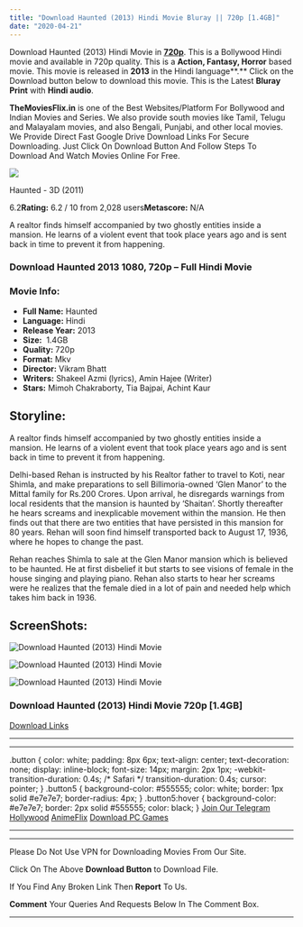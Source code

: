 ```yaml
---
title: "Download Haunted (2013) Hindi Movie Bluray || 720p [1.4GB]"
date: "2020-04-21"
---
```


Download Haunted (2013) Hindi Movie in [**720p**](https://1moviesflix.com/720p-movies/). This is a Bollywood Hindi movie and available in 720p quality. This is a **Action, Fantasy, Horror** based movie. This movie is released in **2013** in the Hindi language**.** Click on the Download button below to download this movie. This is the Latest **Bluray Print** with **Hindi audio**.

**TheMoviesFlix.in** is one of the Best Websites/Platform For Bollywood and Indian Movies and Series. We also provide south movies like Tamil, Telugu and Malayalam movies, and also Bengali, Punjabi, and other local movies. We Provide Direct Fast Google Drive Download Links For Secure Downloading. Just Click On Download Button And Follow Steps To Download And Watch Movies Online For Free.

[![](https://m.media-amazon.com/images/M/MV5BMjEzMzI0OTEzOV5BMl5BanBnXkFtZTcwOTE2MDcxNQ@@._V1_SX300.jpg)](https://www.imdb.com/title/tt1887763/ "Haunted - 3D")

Haunted - 3D (2011)

6.2**Rating:** 6.2 / 10 from 2,028 users**Metascore:** N/A

A realtor finds himself accompanied by two ghostly entities inside a mansion. He learns of a violent event that took place years ago and is sent back in time to prevent it from happening.

### Download Haunted 2013 1080, 720p – Full Hindi Movie

### Movie Info:

- **Full Name:** Haunted
- **Language:** Hindi
- **Release Year:** 2013
- **Size:**  1.4GB
- **Quality:** 720p
- **Format:** Mkv
- **Director:** Vikram Bhatt
- **Writers:** Shakeel Azmi (lyrics), Amin Hajee (Writer)
- **Stars:** Mimoh Chakraborty, Tia Bajpai, Achint Kaur

## Storyline:

A realtor finds himself accompanied by two ghostly entities inside a mansion. He learns of a violent event that took place years ago and is sent back in time to prevent it from happening.

Delhi-based Rehan is instructed by his Realtor father to travel to Koti, near Shimla, and make preparations to sell Billimoria-owned ‘Glen Manor’ to the Mittal family for Rs.200 Crores. Upon arrival, he disregards warnings from local residents that the mansion is haunted by ‘Shaitan’. Shortly thereafter he hears screams and inexplicable movement within the mansion. He then finds out that there are two entities that have persisted in this mansion for 80 years. Rehan will soon find himself transported back to August 17, 1936, where he hopes to change the past.

Rehan reaches Shimla to sale at the Glen Manor mansion which is believed to be haunted. He at first disbelief it but starts to see visions of female in the house singing and playing piano. Rehan also starts to hear her screams were he realizes that the female died in a lot of pain and needed help which takes him back in 1936.

## ScreenShots:

![Download Haunted (2013) Hindi Movie](https://i.imgur.com/dWUnWA7.jpg)

![Download Haunted (2013) Hindi Movie](https://i.imgur.com/U1Nzd9G.jpg)

![Download Haunted (2013) Hindi Movie](https://i.imgur.com/2THP0pL.jpg)

### Download Haunted (2013) Hindi Movie 720p \[1.4GB\]

[Download Links](https://1moviesflix.com?a270777880=MlVZKytwVktzMUxWUnRrRk16OVBQN0tpdWRTVXhDMHlOYjB0V0k0UjBBNUJlU1lKVDhwZzlLSlZMaUhEOG1JS2xQVTlXQzNsUXY2azdSU0R3dllEWUdaRzN0TEYxaTBaV1hCSTc2UHduOVU9)

* * *

* * *

.button { color: white; padding: 8px 6px; text-align: center; text-decoration: none; display: inline-block; font-size: 14px; margin: 2px 1px; -webkit-transition-duration: 0.4s; /\* Safari \*/ transition-duration: 0.4s; cursor: pointer; } .button5 { background-color: #555555; color: white; border: 1px solid #e7e7e7; border-radius: 4px; } .button5:hover { background-color: #e7e7e7; border: 2px solid #555555; color: black; } [Join Our Telegram](http://gdrivepro.xyz/join.php) [Hollywood](https://moviesverse.com/) [AnimeFlix](https://animeflix.in/) [Download PC Games](https://gamesflix.net/)  

* * *

* * *

  

Please Do Not Use VPN for Downloading Movies From Our Site.

Click On The Above **Download Button** to Download File.

If You Find Any Broken Link Then **Report** To Us.

**Comment** Your Queries And Requests Below In The Comment Box.

* * *
